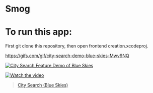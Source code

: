 # Smog

# To run this app:

First git clone this repository, then open frontend creation.xcodeproj.


https://gifs.com/gif/city-search-demo-blue-skies-Mwv9NQ


[![City Search Feature Demo of Blue Skies](https://imgur.com/a/BzdHMCE)](https://gifs.com/gif/city-search-demo-blue-skies-Mwv9NQ)


[![Watch the video](https://i.imgur.com/vKb2F1B.png)](https://youtu.be/vt5fpE0bzSY)


<blockquote class="imgur-embed-pub" lang="en" data-id="a/BzdHMCE"><a href="//imgur.com/a/BzdHMCE">City Search (Blue Skies)</a></blockquote><script async src="//s.imgur.com/min/embed.js" charset="utf-8"></script>
